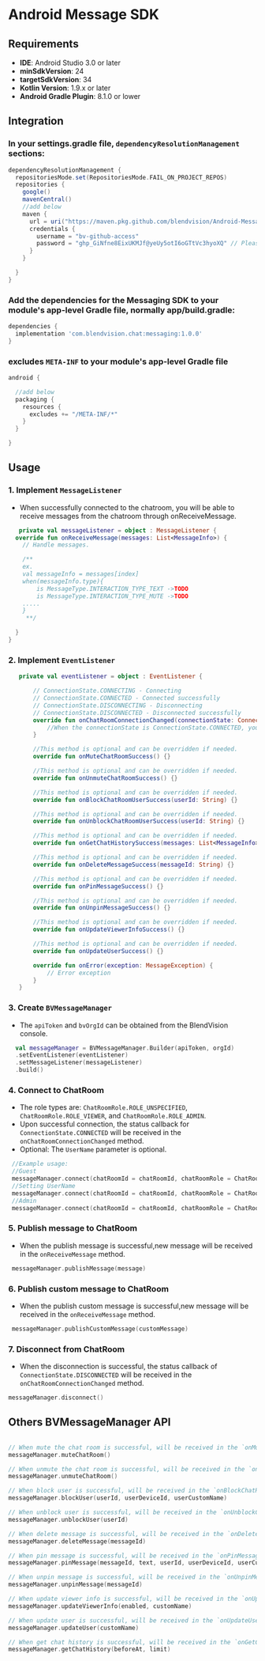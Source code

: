 # Android Message SDK

## Requirements

- **IDE**: Android Studio 3.0 or later
- **minSdkVersion**: 24
- **targetSdkVersion**: 34
- **Kotlin Version**: 1.9.x or later
- **Android Gradle Plugin**: 8.1.0 or lower

## Integration

### In your settings.gradle file, `dependencyResolutionManagement` sections:

```groovy
dependencyResolutionManagement {
  repositoriesMode.set(RepositoriesMode.FAIL_ON_PROJECT_REPOS)
  repositories {
    google()
    mavenCentral()
    //add below
    maven {
      url = uri("https://maven.pkg.github.com/blendvision/Android-Messaing-SDK")
      credentials {
        username = "bv-github-access"
        password = "ghp_GiNfne8EixUKMJf@yeUy5otI6oGTtVc3hyoXQ" // Please remove "@" char
      }
    }

  }
}
```

### Add the dependencies for the Messaging SDK to your module's app-level Gradle file, normally app/build.gradle:

```groovy
dependencies {
  implementation 'com.blendvision.chat:messaging:1.0.0'
}
```

### excludes `META-INF` to your module's app-level Gradle file

```groovy
android {

  //add below
  packaging {
    resources {
      excludes += "/META-INF/*"
    }
  }

}
```

## Usage

### 1. Implement `MessageListener`

- When successfully connected to the chatroom, you will be able to receive messages from the chatroom through onReceiveMessage.

```kotlin
   private val messageListener = object : MessageListener {
  override fun onReceiveMessage(messages: List<MessageInfo>) {
    // Handle messages.

    /**
    ex.
    val messageInfo = messages[index]
    when(messageInfo.type){
        is MessageType.INTERACTION_TYPE_TEXT ->TODO
        is MessageType.INTERACTION_TYPE_MUTE ->TODO
    .....
    }
     **/

  }
}
```

### 2. Implement `EventListener`

```kotlin
   private val eventListener = object : EventListener {

       // ConnectionState.CONNECTING - Connecting
       // ConnectionState.CONNECTED - Connected successfully
       // ConnectionState.DISCONNECTING - Disconnecting
       // ConnectionState.DISCONNECTED - Disconnected successfully
       override fun onChatRoomConnectionChanged(connectionState: ConnectionState) {
           //When the connectionState is ConnectionState.CONNECTED, you can retrieve the chatroomInfo from the connectionState.
       }

       //This method is optional and can be overridden if needed.
       override fun onMuteChatRoomSuccess() {}

       //This method is optional and can be overridden if needed.
       override fun onUnmuteChatRoomSuccess() {}

       //This method is optional and can be overridden if needed.
       override fun onBlockChatRoomUserSuccess(userId: String) {}

       //This method is optional and can be overridden if needed.
       override fun onUnblockChatRoomUserSuccess(userId: String) {}

       //This method is optional and can be overridden if needed.
       override fun onGetChatHistorySuccess(messages: List<MessageInfo>) {}

       //This method is optional and can be overridden if needed.
       override fun onDeleteMessageSuccess(messageId: String) {}

       //This method is optional and can be overridden if needed.
       override fun onPinMessageSuccess() {}

       //This method is optional and can be overridden if needed.
       override fun onUnpinMessageSuccess() {}

       //This method is optional and can be overridden if needed.
       override fun onUpdateViewerInfoSuccess() {}

       //This method is optional and can be overridden if needed.
       override fun onUpdateUserSuccess() {}

       override fun onError(exception: MessageException) {
           // Error exception
       }
   }
```

### 3. Create `BVMessageManager`

- The `apiToken` and `bvOrgId` can be obtained from the BlendVision console.

```kotlin
  val messageManager = BVMessageManager.Builder(apiToken, orgId)
  .setEventListener(eventListener)
  .setMessageListener(messageListener)
  .build()
```

### 4. Connect to ChatRoom

- The role types are: `ChatRoomRole.ROLE_UNSPECIFIED`, `ChatRoomRole.ROLE_VIEWER`, and `ChatRoomRole.ROLE_ADMIN`.
- Upon successful connection, the status callback for `ConnectionState.CONNECTED` will be received in the `onChatRoomConnectionChanged` method.
- Optional: The `UserName` parameter is optional.

```kotlin
 //Example usage:
 //Guest
 messageManager.connect(chatRoomId = chatRoomId, chatRoomRole = ChatRoomRole.ROLE_VIEWER,userName = null)
 //Setting UserName
 messageManager.connect(chatRoomId = chatRoomId, chatRoomRole = ChatRoomRole.ROLE_VIEWER,userName = "Anthony")
 //Admin
 messageManager.connect(chatRoomId = chatRoomId, chatRoomRole = ChatRoomRole.ROLE_ADMIN,userName = "Isaac")
```

### 5. Publish message to ChatRoom

- When the publish message is successful,new message will be received in the `onReceiveMessage` method.

```kotlin
 messageManager.publishMessage(message)
```

### 6. Publish custom message to ChatRoom

- When the publish custom message is successful,new message will be received in the `onReceiveMessage` method.

```kotlin
 messageManager.publishCustomMessage(customMessage)
```

### 7. Disconnect from ChatRoom

- When the disconnection is successful, the status callback of `ConnectionState.DISCONNECTED` will be received in the `onChatRoomConnectionChanged`
  method.

```kotlin
messageManager.disconnect()
```

## Others BVMessageManager API

```kotlin

// When mute the chat room is successful, will be received in the `onMuteChatRoomSuccess` method.
messageManager.muteChatRoom()

// When unmute the chat room is successful, will be received in the `onUnmuteChatRoomSuccess` method.
messageManager.unmuteChatRoom()

// When block user is successful, will be received in the `onBlockChatRoomUserSuccess` method.
messageManager.blockUser(userId, userDeviceId, userCustomName)

// When unblock user is successful, will be received in the `onUnblockChatRoomUserSuccess` method.
messageManager.unblockUser(userId)

// When delete message is successful, will be received in the `onDeleteMessageSuccess` method.
messageManager.deleteMessage(messageId)

// When pin message is successful, will be received in the `onPinMessageSuccess` method.
messageManager.pinMessage(messageId, text, userId, userDeviceId, userCustomName)

// When unpin message is successful, will be received in the `onUnpinMessageSuccess` method.
messageManager.unpinMessage(messageId)

// When update viewer info is successful, will be received in the `onUpdateViewerInfoSuccess` method.
messageManager.updateViewerInfo(enabled, customName)

// When update user is successful, will be received in the `onUpdateUserSuccess` method.
messageManager.updateUser(customName)

// When get chat history is successful, will be received in the `onGetChatHistorySuccess` method.
messageManager.getChatHistory(beforeAt, limit)

```
